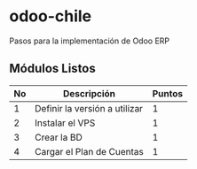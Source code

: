 
# odoo-chile

Pasos para la implementación de Odoo ERP

Módulos Listos
---------------
No | Descripción | Puntos
--- | --- | ---
1 | Definir la versión a utilizar | 1 |
2 | Instalar el VPS | 1 | 
3 | Crear la BD | 1 |
4 | Cargar el Plan de Cuentas| 1 | 

